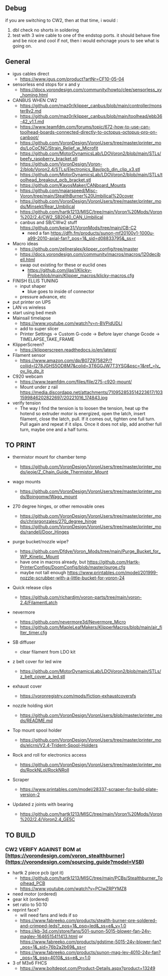 ## Debug

if you are switching to CW2,  then at that time, i would :
1) dbl check no shorts in soldering
2) test with 3 wire cable to one of the endstop ports. it should behave fine and be nice and cool
if not, then i would exhcnage yours to see what is going on.

## General
- igus cables direct
    - https://www.igus.com/product?artNr=CF10-05-04
- sensorless end stops for x and y
    - https://docs.vorondesign.com/community/howto/clee/sensorless_xy_homing.html
- CANBUS WHEN CW2
    - https://github.com/maz0r/klipper_canbus/blob/main/controller/monster8v2.md
    - https://github.com/maz0r/klipper_canbus/blob/main/toolhead/ebb36-42_v1.1.md
    - https://www.teamfdm.com/forums/topic/672-how-to-use-can-toolhead-boards-connected-directly-to-octopus-octopus-pro-on-canboot/
    - https://github.com/VoronDesign/VoronUsers/tree/master/printer_mods/LoCoCNC/Strain_Relief_w_Microfit
    - https://github.com/MotorDynamicsLab/LDOVoron2/blob/main/STLs/beefy_raspberry_bracket.stl
    - https://github.com/VoronDesign/Voron-2/blob/Voron2.4/STLs/Electronics_Bay/pcb_din_clip_x3.stl
    - https://github.com/MotorDynamicsLab/LDOVoron2/blob/main/STLs/toolhead_breakout_pcb_bracket.stl
    - https://github.com/KayosMaker/CANboard_Mounts
    - https://github.com/majarspeed/Misc-Voron/tree/main/StealthBurner%20Umbilical%20cover
    - https://github.com/VoronDesign/VoronUsers/tree/master/printer_mods/Minsekt/Rear_Umbilical
    - https://github.com/hartk1213/MISC/tree/main/Voron%20Mods/Voron%202/2.4/CW2_SB2040_CAN_Umbilical
    - canbus and SB/CWw2 stuff https://github.com/kejar31/VoronMods/tree/main/CB-C2
        - need a fan https://dfh.fm/products/sunon-mf20100v1-1000u-a99-2010-axial-fan?_pos=1&_sid=d08833795&_ss=r
- Macro ideas
    - https://github.com/zellneralex/klipper_config/tree/master
    - https://docs.vorondesign.com/community/macros/macros/120decibell.html
    - swap out existing for these or euclid ones
        - https://github.com/jlas1/Klicky-Probe/blob/main/Klipper_macros/klicky-macros.cfg
- FINISH ELLIS TUNING
    - input shaper
        - blue goes to inside of connector
    - pressure advance, etc
- put printer on UPS
- LAN vs wireless
- start using bed mesh
- Mainsail timelapse
    - https://www.youtube.com/watch?v=n-BVPidUDLI 
    - add to super slicer
    - Printer Settings -> Custom G-code -> Before layer change Gcode -> TIMELAPSE_TAKE_FRAME
- KlipperScreen?
    - https://klipperscreen.readthedocs.io/en/latest/
- Filament sensor
    - https://www.amazon.com/dp/B07Z97582P/?coliid=I278JGHS5OD8M7&colid=3T6GGJW7T3YSG&psc=1&ref_=lv_ov_lig_dp_it
- C920 webcam
  - https://www.teamfdm.com/files/file/275-c920-mount/
  - Mount under z rail https://media.discordapp.net/attachments/710952853514223617/1031599846202822697/20221016_174843.jpg
- verify tension
    - The way I find the tension is to loosen the tension, heat up the hotend so extruder motor is energized, open the latch, insert filament, close the latch, pull. If it comes out, tighten one full turn. Pull again and repeat if it slips. Once it does not slip, add another full turn, maybe one and a half turns.


## TO PRINT
- thermistor mount for chamber temp
    - https://github.com/VoronDesign/VoronUsers/tree/master/printer_mods/jeoje/Z_Chain_Guide_Thermistor_Mount
- wago mounts
    - https://github.com/VoronDesign/VoronUsers/tree/master/printer_mods/Boingomw/Wago_mount
- 270 degree hinges, or other removable ones
    - https://github.com/VoronDesign/VoronUsers/tree/master/printer_mods/chrisrgonzales/270_degree_hinge
    - https://github.com/VoronDesign/VoronUsers/tree/master/printer_mods/randell/Door_Hinges
- purge bucket/nozzle wipe? 
   - https://github.com/Dfdye/Voron_Mods/tree/main/Purge_Bucket_for_WP_Kinetic_Mount
   - have one in macros already, but https://github.com/Hartk-PrinterConfigs/DoomConfig/blob/master/purge.cfg
   - maybe not tall enough https://www.printables.com/model/201999-nozzle-scrubber-with-a-little-bucket-for-voron-24
- Quick release clips
  - https://github.com/richardjm/voron-parts/tree/main/voron-2.4/FilamentLatch
- nevermore
  - https://github.com/nevermore3d/Nevermore_Micro 
  - https://github.com/MapleLeafMakers/KlipperMacros/blob/main/air_filter_timer.cfg
- SB diffuser
  - clear filament from LDO kit
- z belt cover for led wire
  - https://github.com/MotorDynamicsLab/LDOVoron2/blob/main/STLs/z_belt_cover_a_led.stl
- exhaust cover
  - https://voronregistry.com/mods/fiction-exhaustcoversfs
- nozzle holding skirt
  - https://github.com/VoronDesign/VoronUsers/blob/master/printer_mods/README.md
- Top mount spool holder
  - https://github.com/VoronDesign/VoronUsers/tree/master/printer_mods/elcrni/V2.4-Trident-Spool-Holders
- Rock and roll for electronics access
  - https://github.com/VoronDesign/VoronUsers/tree/master/printer_mods/RockNLol/RockNRoll

- Scraper
  - https://www.printables.com/model/28337-scraper-for-build-plate-version-2
- Updated z joints with bearing
  - https://github.com/hartk1213/MISC/tree/main/Voron%20Mods/Voron%202/2.4/Voron2.4_GE5C



## TO BUILD
### CW2 VERIFY AGAINST BOM at [https://vorondesign.com/voron_stealthburner](https://vorondesign.com/sourcing_guide?model=VSB)
- hartk 2 piece pcb (got it)
    - https://github.com/hartk1213/MISC/tree/main/PCBs/Stealthburner_Toolhead_PCB
    - https://www.youtube.com/watch?v=PCIwZRPYMZ8
- need motor (ordered)
- gear kit (ordered)
- set ratio to 50:10
- reprint face?
    - will need fans and leds if so
    - https://www.fabreeko.com/products/stealth-burner-pre-soldered-and-crimped-leds?_pos=1&_psq=led&_ss=e&_v=1.0
    - https://kb-3d.com/store/fans/501-sunon-5015-blower-fan-24v-maglev-1646515411413.html or https://www.fabreeko.com/products/gdstime-5015-24v-blower-fan?_pos=1&_sid=76b2a2b69&_ss=r
    - https://www.fabreeko.com/products/sunon-mag-lev-4010-24v-fan?_pos=1&_psq=4010&_ss=e&_v=1.0
- 3 of M3x6 FHCS 
    - https://www.boltdepot.com/Product-Details.aspx?product=13249
